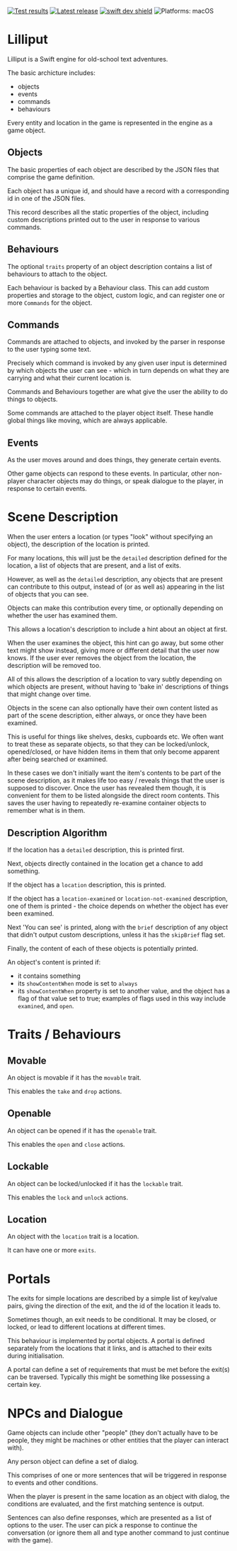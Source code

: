 [comment]: <> (Header Generated by ActionStatus 2.0 - 393)

[![Test results][tests shield]][actions] [![Latest release][release shield]][releases] [![swift dev shield]][swift] ![Platforms: macOS][platforms shield]

[release shield]: https://img.shields.io/github/v/release/elegantchaos/Lilliput
[platforms shield]: https://img.shields.io/badge/platforms-macOS-lightgrey.svg?style=flat "macOS"
[tests shield]: https://github.com/elegantchaos/Lilliput/workflows/Tests/badge.svg
[swift dev shield]: https://img.shields.io/badge/swift-dev-F05138.svg "Swift dev"

[swift]: https://swift.org
[releases]: https://github.com/elegantchaos/Lilliput/releases
[actions]: https://github.com/elegantchaos/Lilliput/actions

[comment]: <> (End of ActionStatus Header)

# Lilliput

Lilliput is a Swift engine for old-school text adventures.

The basic archicture includes:

- objects
- events
- commands
- behaviours

Every entity and location in the game is represented in the engine as a game object. 

## Objects

The basic properties of each object are described by the JSON files that comprise the game definition.

Each object has a unique id, and should have a record with a corresponding id in one of the JSON files. 

This record describes all the static properties of the object, including custom descriptions printed out to the user in response to various commands.

## Behaviours

The optional `traits` property of an object description contains a list of behaviours to attach to the object.

Each behaviour is backed by a Behaviour class. This can add custom properties and storage to the object, custom logic, and can register one or more `Commands` for the object.

## Commands

Commands are attached to objects, and invoked by the parser in response to the user typing some text.

Precisely which command is invoked by any given user input is determined by which objects the user can see - which in turn depends on what they are carrying and what their current location is.

Commands and Behaviours together are what give the user the ability to do things to objects.

Some commands are attached to the player object itself. These handle global things like moving, which are always applicable.

## Events

As the user moves around and does things, they generate certain events.

Other game objects can respond to these events. In particular, other non-player character objects may do things, or speak dialogue to the player, in response to certain events.



# Scene Description

When the user enters a location (or types "look" without specifying an object), the description of the location is printed.

For many locations, this will just be the `detailed` description defined for the location, a list of objects that are present, and a list of exits.

However, as well as the `detailed` description, any objects that are present can contribute to this output, instead of (or as well as) appearing in the list of objects that you can see.

Objects can make this contribution every time, or optionally depending on whether the user has examined them.

This allows a location's description to include a hint about an object at first. 

When the user examines the object, this hint can go away, but some other text might show instead, giving more or different detail that the user now knows. If the user ever removes the object from the location, the description will be removed too.

All of this allows the description of a location to vary subtly depending on which objects are present, without having to 'bake in' descriptions of things that might change over time.  

Objects in the scene can also optionally have their own content listed as part of the scene description, either always, or once they have been examined. 

This is useful for things like shelves, desks, cupboards etc. We often want to treat these as separate objects, so that they can be locked/unlock, opened/closed, or have hidden items in them that only become apparent after being searched or examined. 

In these cases we don't initially want the item's contents to be part of the scene description, as it makes life too easy / reveals things that the user is supposed to discover. Once the user has revealed them though, it is convenient for them to be listed alongside the direct room contents. This saves the user having to repeatedly re-examine container objects to remember what is in them.


## Description Algorithm

If the location has a `detailed` description, this is printed first.

Next, objects directly contained in the location get a chance to add something.

If the object has a `location` description, this is printed.

If the object has a `location-examined` or `location-not-examined` description, one of them is printed - the choice depends on whether the object has ever been examined.

Next 'You can see' is printed, along with the `brief` description of any object that didn't output custom descriptions, unless it has the `skipBrief` flag set.

Finally, the content of each of these objects is potentially printed.

An object's content is printed if:
- it contains something
- its `showContentWhen` mode is set to `always`
- its `showContentWhen` property is set to another value, and the object has a flag of that value set to true; examples of flags used in this way include `examined`, and `open`.


# Traits / Behaviours

## Movable

An object is movable if it has the `movable` trait.

This enables the `take` and `drop` actions.

## Openable

An object can be opened if it has the `openable` trait.

This enables the `open` and `close` actions.

## Lockable

An object can be locked/unlocked if it has the `lockable` trait.

This enables the `lock` and `unlock` actions.

## Location

An object with the `location` trait is a location.

It can have one or more `exits`.

# Portals

The exits for simple locations are described by a simple list of key/value pairs, giving the direction of the exit, and the id of the location it leads to.

Sometimes though, an exit needs to be conditional. It may be closed, or locked, or lead to different locations at different times.

This behaviour is implemented by portal objects. A portal is defined separately from the locations that it links, and is attached to their exits during initialisation.

A portal can define a set of requirements that must be met before the exit(s) can be traversed. Typically this might be something like possessing a certain key.

# NPCs and Dialogue

Game objects can include other "people" (they don't actually have to be people, they might be machines or other entities that the player can interact with).

Any person object can define a set of dialog.

This comprises of one or more sentences that will be triggered in response to events and other conditions.

When the player is present in the same location as an object with dialog, the conditions are evaluated, and the first matching sentence is output.

Sentences can also define responses, which are presented as a list of options to the user. The user can pick a response to continue the conversation (or ignore them all and type another command to just continue with the game).



